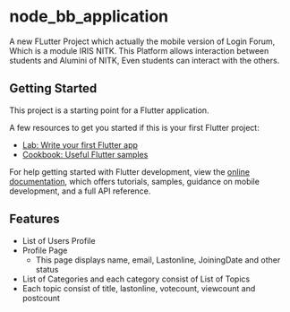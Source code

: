 # node_bb_application

A new FLutter Project which actually the mobile version of Login Forum, Which is a module IRIS NITK. This Platform allows interaction between students and Alumini of NITK, Even students can interact with the others.

## Getting Started

This project is a starting point for a Flutter application.

A few resources to get you started if this is your first Flutter project:

- [Lab: Write your first Flutter app](https://docs.flutter.dev/get-started/codelab)
- [Cookbook: Useful Flutter samples](https://docs.flutter.dev/cookbook)

For help getting started with Flutter development, view the
[online documentation](https://docs.flutter.dev/), which offers tutorials,
samples, guidance on mobile development, and a full API reference.

## Features 
- List of Users Profile
- Profile Page
  - This page displays name, email, Lastonline, JoiningDate and other status
- List of Categories and each category consist of List of Topics
- Each topic consist of title, lastonline, votecount, viewcount and postcount

